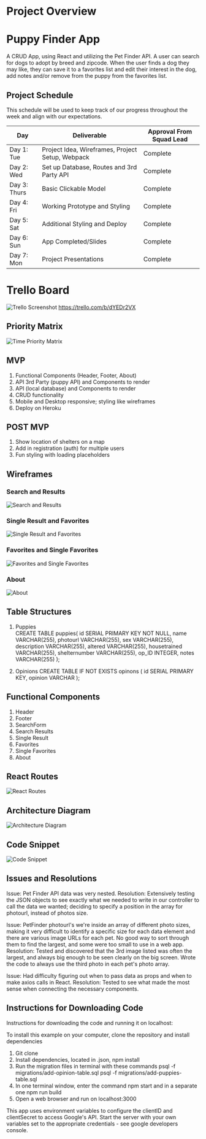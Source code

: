# Project Overview

# Puppy Finder App
A CRUD App, using React and utilizing the Pet Finder API. A user can search for dogs to adopt by breed and zipcode. When the user finds a dog they may like, they can save it to a favorites list and edit their interest in the dog, add notes and/or remove from the puppy from the favorites list.

## Project Schedule

This schedule will be used to keep track of our progress throughout the week and align with our expectations.  

|  Day | Deliverable | Approval From Squad Lead |
|---|---| ---|
|Day 1: Tue| Project Idea, Wireframes, Project Setup, Webpack| Complete |
|Day 2: Wed| Set up Database, Routes and 3rd Party API| Complete |
|Day 3: Thurs| Basic Clickable Model | Complete |
|Day 4: Fri| Working Prototype and Styling| Complete |
|Day 5: Sat| Additional Styling and Deploy | Complete |
|Day 6: Sun| App Completed/Slides | Complete |
|Day 7: Mon| Project Presentations | Complete |

# Trello Board

![Trello Screenshot](https://i.imgur.com/qlb13nZ.png)
https://trello.com/b/dYEDr2VX

## Priority Matrix

![Time Priority Matrix](https://trello-attachments.s3.amazonaws.com/5a6ca2635159f923e03bf7bd/5a70d14fc8231d31403396e0/cefbb478b8ad7ee1375cd7ff427a02f9/Image_uploaded_from_iOS_(9).jpg) 

## MVP 

1. Functional Components (Header, Footer, About) 
2. API 3rd Party (puppy API) and Components to render
3. API (local database) and Components to render
4. CRUD functionality
5. Mobile and Desktop responsive; styling like wireframes
6. Deploy on Heroku

## POST MVP

1. Show location of shelters on a map
2. Add in registration (auth) for multiple users
3. Fun styling with loading placeholders

## Wireframes

### Search and Results
![Search and Results](https://trello-attachments.s3.amazonaws.com/5a6ca2635159f923e03bf7bd/5a70e3f3e0e7939fd3e42caf/ec9933335fd7762047fec09499549855/Image_uploaded_from_iOS_(11).jpg) 

### Single Result and Favorites
![Single Result and Favorites](https://trello-attachments.s3.amazonaws.com/5a6ca2635159f923e03bf7bd/5a70e44eaa3e35293659e6a3/0f1b446b6ea7af74178d5fa4492c7781/Image_uploaded_from_iOS_(12).jpg) 

### Favorites and Single Favorites
![Favorites and Single Favorites](https://trello-attachments.s3.amazonaws.com/5a6ca2635159f923e03bf7bd/5a70e4a8443c23f268225993/6b554b2d77d92c7b74d07d25787655ae/Image_uploaded_from_iOS_(13).jpg) 

### About
![About](https://trello-attachments.s3.amazonaws.com/5a6ca2635159f923e03bf7bd/5a70d008e2861fc615c26338/ed51182eebd0c4ba38c79d247586ece2/Image_uploaded_from_iOS_(3).jpg) 

## Table Structures
    
1. Puppies    
    CREATE TABLE puppies(
      id SERIAL PRIMARY KEY NOT NULL,
      name VARCHAR(255),
      photourl VARCHAR(255),
      sex VARCHAR(255),
      description VARCHAR(255),
      altered VARCHAR(255),
      housetrained VARCHAR(255),
      shelternumber VARCHAR(255),
      op_ID INTEGER,
      notes VARCHAR(255)
    );

2. Opinions
    CREATE TABLE IF NOT EXISTS opinons (
        id SERIAL PRIMARY KEY,
        opinion VARCHAR
    );


## Functional Components

1. Header
2. Footer
3. SearchForm
4. Search Results
5. Single Result
6. Favorites
7. Single Favorites
8. About

## React Routes

![React Routes](https://trello-attachments.s3.amazonaws.com/5a6ca2635159f923e03bf7bd/5a70d12ec3c6b594e6594953/e8469eb784c0866bda8152b7a1ab333a/Image_uploaded_from_iOS_(6).jpg) 

## Architecture Diagram

![Architecture Diagram](https://trello-attachments.s3.amazonaws.com/5a6ca2635159f923e03bf7bd/5a786cdf266bd3fc04bcc6ae/cee9a3847261fe3a8ed11a8ca4fb1c51/Image_uploaded_from_iOS_(15).jpg) 

## Code Snippet

![Code Snippet](https://trello-attachments.s3.amazonaws.com/5a6ca2635159f923e03bf7bd/5a78c3eaaabaf251de3e4b9d/f7d02c4673d1d1597e49a48e0205ff5f/Screen_Shot_2018-02-05_at_10.00.03_AM.png) 

## Issues and Resolutions

Issue: Pet Finder API data was very nested.
Resolution: Extensively testing the JSON objects to see exactly what we needed to write in our controller to call the data we wanted; deciding to specify a position in the array for photourl, instead of photos size.

Issue: PetFinder photourl's we're inside an array of different photo sizes, making it very difficult to identify a specific size for each data element and there are various image URLs for each pet. No good way to sort through them to find the largest, and some were too small to use in a web app.
Resolution: Tested and discovered that the 3rd image listed was often the largest, and always big enough to be seen clearly on the big screen. Wrote the code to always use the third photo in each pet's photo array.

Issue: Had difficulty figuring out when to pass data as props and when to make axios calls in React.
Resolution: Tested to see what made the most sense when connecting the necessary components.

## Instructions for Downloading Code
Instructions for downloading the code and running it on localhost:

To install this example on your computer, clone the repository and install dependencies
1. Git clone
2. Install dependencies, located in .json, npm install
3. Run the migration files in terminal with these commands psql -f migrations/add-opinion-table.sql psql -f migrations/add-puppies-table.sql
4. In one terminal window, enter the command npm start and in a separate one npm run build
3. Open a web browser and run on localhost:3000

This app uses environment variables to configure the clientID and clientSecret to access Google's API. Start the server with your own variables set to the appropriate credentials - see google developers console.
